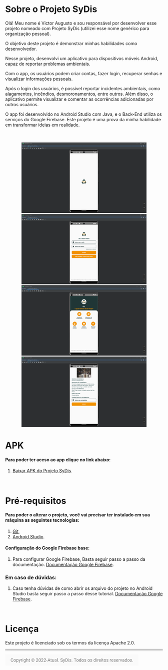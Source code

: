 # Sobre o Projeto SyDis

Olá! Meu nome é Victor Augusto e sou responsável por desenvolver esse projeto nomeado com Projeto SyDis (utilizei esse nome genérico para organização pessoal).

O objetivo deste projeto é demonstrar minhas habilidades como desenvolvedor.

Nesse projeto, desenvolvi um aplicativo para dispositivos móveis Android, capaz de reportar problemas ambientais.

Com o app, os usuários podem criar contas, fazer login, recuperar senhas e visualizar informações pessoais.

Após o login dos usuários, é possível reportar incidentes ambientais, como alagamentos, incêndios, desmoronamentos, entre outros. Além disso, o aplicativo permite visualizar e comentar as ocorrências adicionadas por outros usuários.

O app foi desenvolvido no Android Studio com Java, e o Back-End utiliza os serviços do Google Firebase. Este projeto é uma prova da minha habilidade em transformar ideias em realidade.

</br>
</br>

<div align="center">
<img src="https://github.com/VictorAugustoRodriguesGomes/Projeto_SyDis/blob/main/Imagem%20do%20aplicativo%20SyDis/img1.png" width="400"/>

<img src="https://github.com/VictorAugustoRodriguesGomes/Projeto_SyDis/blob/main/Imagem%20do%20aplicativo%20SyDis/img2.png" width="400"/>

<img src="https://github.com/VictorAugustoRodriguesGomes/Projeto_SyDis/blob/main/Imagem%20do%20aplicativo%20SyDis/img3.png" width="400"/>

<img src="https://github.com/VictorAugustoRodriguesGomes/Projeto_SyDis/blob/main/Imagem%20do%20aplicativo%20SyDis/img4.png" width="400"/>

</div>

# APK 
#### Para poder ter aceso ao app clique no link abaixo: 
1. [Baixar APK do Projeto SyDis](https://github.com/VictorAugustoRodriguesGomes/Projeto_SyDis/tree/main/APK%20do%20projeto%20SyDis).

</br>

# Pré-requisitos 
#### Para poder o alterar o projeto, você vai precisar ter instalado em sua máquina as seguintes tecnologias:
1. [Git](https://git-scm.com),
2. [Android Studio](https://developer.android.com/studio?hl=pt-br).

#### Configuração do Google Firebase base:
1. Para configurar Google Firebase, Basta seguir passo a passo da documentação. [Documentação Google Firebase](https://firebase.google.com/docs/android/setup?hl=pt).

### Em caso de dúvidas:
1. Caso tenha dúvidas de como abrir os arquivo do projeto no Android Studio basta seguir passo a passo desse tutorial. [Documentação Google Firebase](https://javapapers.com/android/android-studio-git-tutorial/).

</br>

# Licença

Este projeto é licenciado sob os termos da licença Apache 2.0.

---------

<img src="https://github.com/VictorAugustoRodriguesGomes/Projeto_SyDis/blob/main/Imagem%20do%20aplicativo%20SyDis/img5.png"/>

